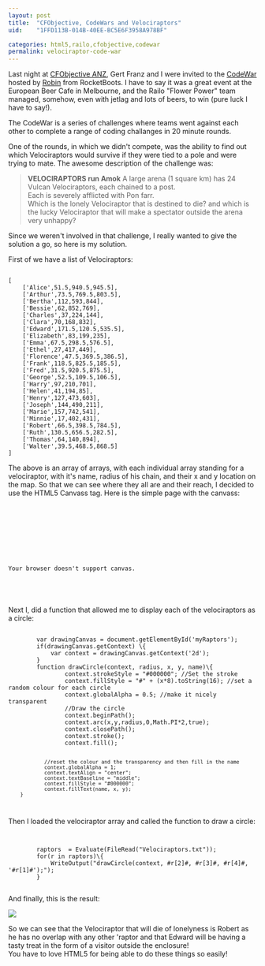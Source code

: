 ```yaml
---
layout: post
title:  "CFObjective, CodeWars and Velociraptors"
uid:	"1FFD113B-014B-40EE-BC5E6F3958A978BF"

categories: html5,railo,cfobjective,codewar
permalink: velociraptor-code-war
---
```

<p>
Last night at <a href="http://www.cfobjective.com.au/" title="cfObjective(ANZ): The Enterprise ColdFusion Conference comes to Melbourne, Australia - 18-19 November, 2010">CFObjective ANZ</a>, Gert Franz and I were invited to the <a href="http://www.rocketboots.com/site/index.cfm/page/codewar" title="RocketBoots">CodeWar</a> hosted by <a href="http://twitter.com/#!/robinhilliard" title="">Robin</a> from RocketBoots. I have to say it was a great event at the European Beer Cafe in Melbourne, and the Railo "Flower Power" team managed, somehow, even with jetlag and lots of beers, to win (pure luck I have to say!). 
</p>
<p>
The CodeWar is a series of challenges where teams went against each other to complete a range of coding challanges in 20 minute rounds. 
</p>
<p>
One of the rounds, in which we didn't compete,  was the ability to find out which Velociraptors would survive if they were tied to a pole and were trying to mate. The awesome description of the challenge was:
</p>
<blockquote>
	<strong>VELOCIRAPTORS run Amok</strong>
	A large arena (1 square km) has 24 Vulcan Velociraptors, each chained to a post.<br>
	Each is severely afflicted with Pon farr.<br>
	Which is the lonely Velociraptor that is destined to die? and which is the lucky Velociraptor that will make a spectator outside the arena very unhappy?<br>
	
</blockquote>
<p>
Since we weren't involved in that challenge, I really wanted to give the solution a go, so here is my solution. 
</p>
<p>
First of we have a list of Velociraptors:
</p>
<code>
[
	['Alice',51.5,940.5,945.5],
	['Arthur',73.5,769.5,803.5],
	['Bertha',112,593,844],
	['Bessie',62,852,769],
	['Charles',37,224,144],
	['Clara',70,168,832],
	['Edward',171.5,120.5,535.5],
	['Elizabeth',83,199,235],
	['Emma',67.5,298.5,576.5],
	['Ethel',27,417,449],
	['Florence',47.5,369.5,386.5],
	['Frank',118.5,825.5,185.5],
	['Fred',31.5,920.5,875.5],
	['George',52.5,109.5,106.5],
	['Harry',97,210,701],
	['Helen',41,194,85],
	['Henry',127,473,603],
	['Joseph',144,490,211],
	['Marie',157,742,541],
	['Minnie',17,402,431],
	['Robert',66.5,398.5,784.5],
	['Ruth',130.5,656.5,282.5],
	['Thomas',64,140,894],
	['Walter',39.5,468.5,868.5]
]
</code>
<p>
The above is an array of arrays, with each individual array standing for a velociraptor, with it's name, radius of his chain, and their x and y location on the map. So that we can see where they all are and their reach, I decided to use the HTML5 Canvass tag. Here is the simple page with the canvass:
</p>

<code>
<!DOCTYPE html>
	<html lang="en">
	<head>
		<title>The Lonely Raptors</title>
	</head>
	<body>
		<canvas id="myRaptors" width="1000" height="1000"><p>Your browser doesn't support canvas.</p></canvas>
	</body>
	</html>
</code>
<p>
Next I, did a function that allowed me to display each of the velociraptors as a circle:
</p>
<code>
		var drawingCanvas = document.getElementById('myRaptors');
		if(drawingCanvas.getContext) \{
		    var context = drawingCanvas.getContext('2d');
		}
		function drawCircle(context, radius, x, y, name)\{
				context.strokeStyle = "#000000"; //Set the stroke
				context.fillStyle = "#" + (x*8).toString(16); //set a random colour for each circle
				context.globalAlpha = 0.5; //make it nicely transparent
				//Draw the circle
				context.beginPath();
				context.arc(x,y,radius,0,Math.PI*2,true);
				context.closePath();
				context.stroke();
				context.fill();

				//reset the colour and the transparency and then fill in the name
				context.globalAlpha = 1;		
				context.textAlign = "center";
				context.textBaseline = "middle";		
				context.fillStyle = "#000000";
				context.fillText(name, x, y);
		}

</code>
<p>
Then I loaded the velociraptor array and called the function to draw a circle:
</p>
<code>
	<cfscript>
		raptors  = Evaluate(FileRead("Velociraptors.txt"));
		for(r in raptors)\{
			WriteOutput("drawCircle(context, #r[2]#, #r[3]#, #r[4]#, '#r[1]#');");
		}
	</cfscript>
</code>
<p>
And finally, this is the result:
</p>
<img src="http://www.markdrew.co.uk/blog/enclosures/raptor.png">

<p>
	So we can see that the Velociraptor that will die of lonelyness is Robert as he has no overlap with any other 'raptor and that Edward will be having a tasty treat in the form of a visitor outside the enclosure! 
<br>
	You have to love HTML5 for being able to do these things so easily!
</p>